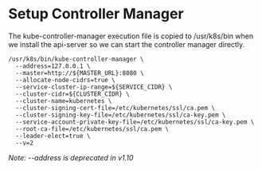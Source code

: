 # Setup Controller Manager

The kube-controller-manager execution file is copied to /usr/k8s/bin when we install the api-server so we can start the controller manager directly.

```shell
/usr/k8s/bin/kube-controller-manager \
  --address=127.0.0.1 \
  --master=http://${MASTER_URL}:8080 \
  --allocate-node-cidrs=true \
  --service-cluster-ip-range=${SERVICE_CIDR} \
  --cluster-cidr=${CLUSTER_CIDR} \
  --cluster-name=kubernetes \
  --cluster-signing-cert-file=/etc/kubernetes/ssl/ca.pem \
  --cluster-signing-key-file=/etc/kubernetes/ssl/ca-key.pem \
  --service-account-private-key-file=/etc/kubernetes/ssl/ca-key.pem \
  --root-ca-file=/etc/kubernetes/ssl/ca.pem \
  --leader-elect=true \
  --v=2
```

*Note: --address is deprecated in v1.10*